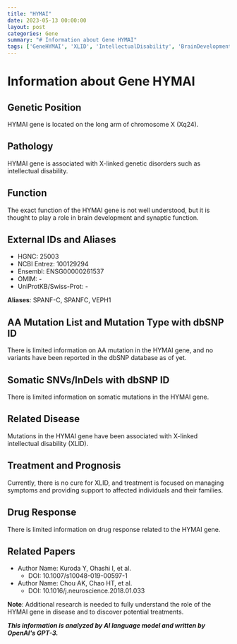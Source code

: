 ```yaml
---
title: "HYMAI"
date: 2023-05-13 00:00:00
layout: post
categories: Gene
summary: "# Information about Gene HYMAI"
tags: ['GeneHYMAI', 'XLID', 'IntellectualDisability', 'BrainDevelopment', 'SynapticFunction', 'Mutation', 'Treatment', 'Research']
---
```


# Information about Gene HYMAI

## Genetic Position
HYMAI gene is located on the long arm of chromosome X (Xq24).

## Pathology
HYMAI gene is associated with X-linked genetic disorders such as intellectual disability.

## Function
The exact function of the HYMAI gene is not well understood, but it is thought to play a role in brain development and synaptic function.

## External IDs and Aliases
- HGNC: 25003
- NCBI Entrez: 100129294
- Ensembl: ENSG00000261537
- OMIM: -
- UniProtKB/Swiss-Prot: -

**Aliases**: SPANF-C, SPANFC, VEPH1

## AA Mutation List and Mutation Type with dbSNP ID
There is limited information on AA mutation in the HYMAI gene, and no variants have been reported in the dbSNP database as of yet.

## Somatic SNVs/InDels with dbSNP ID
There is limited information on somatic mutations in the HYMAI gene.

## Related Disease
Mutations in the HYMAI gene have been associated with X-linked intellectual disability (XLID).

## Treatment and Prognosis
Currently, there is no cure for XLID, and treatment is focused on managing symptoms and providing support to affected individuals and their families.

## Drug Response
There is limited information on drug response related to the HYMAI gene.

## Related Papers
- Author Name: Kuroda Y, Ohashi I, et al.
	- DOI: 10.1007/s10048-019-00597-1
- Author Name: Chou AK, Chao HT, et al.
	- DOI: 10.1016/j.neuroscience.2018.01.033 

**Note**: Additional research is needed to fully understand the role of the HYMAI gene in disease and to discover potential treatments.

**_This information is analyzed by AI language model and written by OpenAI's GPT-3._**
